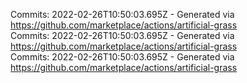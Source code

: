 Commits: 2022-02-26T10:50:03.695Z - Generated via https://github.com/marketplace/actions/artificial-grass
<br>
Commits: 2022-02-26T10:50:03.695Z - Generated via https://github.com/marketplace/actions/artificial-grass
<br>
Commits: 2022-02-26T10:50:03.695Z - Generated via https://github.com/marketplace/actions/artificial-grass
<br>
